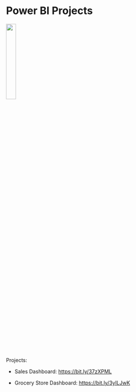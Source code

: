 # Power BI Projects

<img src="https://user-images.githubusercontent.com/86684420/127739062-0b00bed1-68c5-4872-b80e-0e28b71952ee.png" width="23%"></img> 

Projects:

- Sales Dashboard: https://bit.ly/37zXPML

- Grocery Store Dashboard: https://bit.ly/3yILJwK
